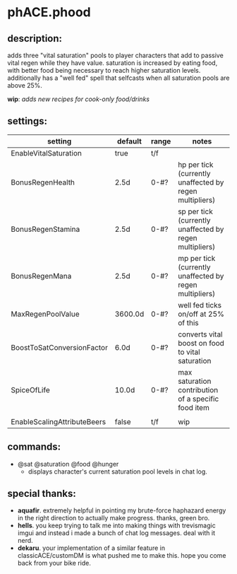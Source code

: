 ﻿# phACE.phood

## description:
adds three "vital saturation" pools to player characters that add to passive vital regen while they have value. 
saturation is increased by eating food, with better food being necessary to reach higher saturation levels. 
additionally has a "well fed" spell that selfcasts when all saturation pools are above 25%.

**wip**: *adds new recipes for cook-only food/drinks*

## settings:
|setting                        |default    |range  |   notes
|-------------------------------|-----------|-------|--------
|EnableVitalSaturation          |true       |t/f    |
|BonusRegenHealth               |2.5d       |0-#?   |hp per tick (currently unaffected by regen multipliers)
|BonusRegenStamina              |2.5d       |0-#?   |sp per tick (currently unaffected by regen multipliers)
|BonusRegenMana                 |2.5d       |0-#?   |mp per tick (currently unaffected by regen multipliers)
|MaxRegenPoolValue              |3600.0d    |0-#?   |well fed ticks on/off at 25% of this
|BoostToSatConversionFactor     |6.0d       |0-#?   |converts vital boost on food to vital saturation
|SpiceOfLife                    |10.0d      |0-#?   |max saturation contribution of a specific food item
|                               |           |       |
|EnableScalingAttributeBeers    |false      |t/f    |wip

## commands:
- @sat @saturation @food @hunger
	- displays character's current saturation pool levels in chat log.

## special thanks:
- **aquafir**. extremely helpful in pointing my brute-force haphazard energy in the right direction to actually make progress. thanks, green bro.
- **hells**. you keep trying to talk me into making things with trevismagic imgui and instead i made a bunch of chat log messages. deal with it nerd.
- **dekaru**. your implementation of a similar feature in classicACE/customDM is what pushed me to make this. hope you come back from your bike ride.
